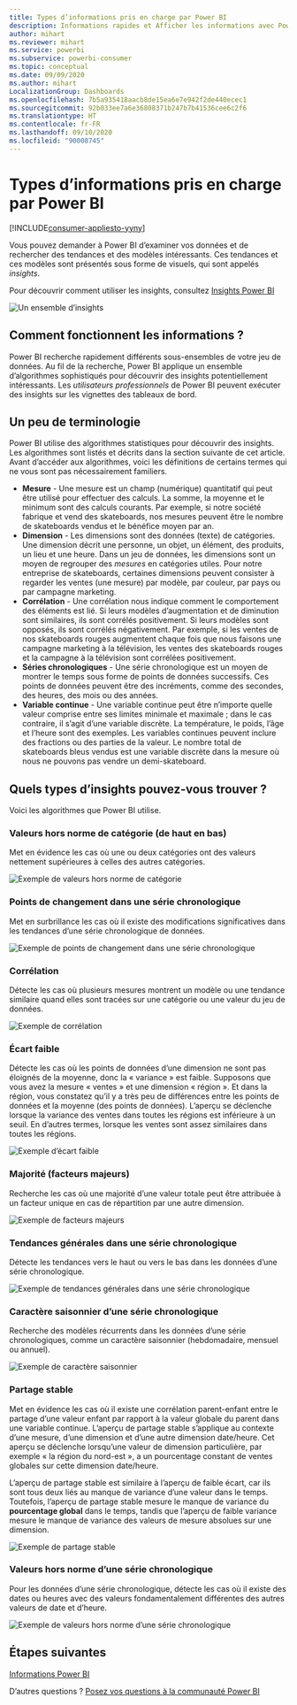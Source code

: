 ```yaml
---
title: Types d’informations pris en charge par Power BI
description: Informations rapides et Afficher les informations avec Power BI
author: mihart
ms.reviewer: mihart
ms.service: powerbi
ms.subservice: powerbi-consumer
ms.topic: conceptual
ms.date: 09/09/2020
ms.author: mihart
LocalizationGroup: Dashboards
ms.openlocfilehash: 7b5a935418aacb8de15ea6e7e942f2de440ecec1
ms.sourcegitcommit: 92b033ee7a6e36808371b247b7b41536cee6c2f6
ms.translationtype: HT
ms.contentlocale: fr-FR
ms.lasthandoff: 09/10/2020
ms.locfileid: "90008745"
---
```

# <a name="types-of-insights-supported-by-power-bi"></a>Types d’informations pris en charge par Power BI

[!INCLUDE[consumer-appliesto-yyny](../includes/consumer-appliesto-yyny.md)]

Vous pouvez demander à Power BI d’examiner vos données et de rechercher des tendances et des modèles intéressants. Ces tendances et ces modèles sont présentés sous forme de visuels, qui sont appelés *insights*. 

Pour découvrir comment utiliser les insights, consultez [Insights Power BI](end-user-insights.md)

![Un ensemble d’insights](media/end-user-insight-types/power-bi-insight.png)

## <a name="how-does-insights-work"></a>Comment fonctionnent les informations ?
Power BI recherche rapidement différents sous-ensembles de votre jeu de données. Au fil de la recherche, Power BI applique un ensemble d’algorithmes sophistiqués pour découvrir des insights potentiellement intéressants. Les *utilisateurs professionnels* de Power BI peuvent exécuter des insights sur les vignettes des tableaux de bord.

## <a name="some-terminology"></a>Un peu de terminologie
Power BI utilise des algorithmes statistiques pour découvrir des insights. Les algorithmes sont listés et décrits dans la section suivante de cet article. Avant d’accéder aux algorithmes, voici les définitions de certains termes qui ne vous sont pas nécessairement familiers. 

* **Mesure** - Une mesure est un champ (numérique) quantitatif qui peut être utilisé pour effectuer des calculs. La somme, la moyenne et le minimum sont des calculs courants. Par exemple, si notre société fabrique et vend des skateboards, nos mesures peuvent être le nombre de skateboards vendus et le bénéfice moyen par an.  
* **Dimension** - Les dimensions sont des données (texte) de catégories. Une dimension décrit une personne, un objet, un élément, des produits, un lieu et une heure. Dans un jeu de données, les dimensions sont un moyen de regrouper des *mesures* en catégories utiles. Pour notre entreprise de skateboards, certaines dimensions peuvent consister à regarder les ventes (une mesure) par modèle, par couleur, par pays ou par campagne marketing.   
* **Corrélation** - Une corrélation nous indique comment le comportement des éléments est lié.  Si leurs modèles d’augmentation et de diminution sont similaires, ils sont corrélés positivement. Si leurs modèles sont opposés, ils sont corrélés négativement. Par exemple, si les ventes de nos skateboards rouges augmentent chaque fois que nous faisons une campagne marketing à la télévision, les ventes des skateboards rouges et la campagne à la télévision sont corrélées positivement.
* **Séries chronologiques** - Une série chronologique est un moyen de montrer le temps sous forme de points de données successifs. Ces points de données peuvent être des incréments, comme des secondes, des heures, des mois ou des années.  
* **Variable continue** - Une variable continue peut être n’importe quelle valeur comprise entre ses limites minimale et maximale ; dans le cas contraire, il s’agit d’une variable discrète. La température, le poids, l’âge et l’heure sont des exemples. Les variables continues peuvent inclure des fractions ou des parties de la valeur. Le nombre total de skateboards bleus vendus est une variable discrète dans la mesure où nous ne pouvons pas vendre un demi-skateboard.  

## <a name="what-types-of-insights-can-you-find"></a>Quels types d’insights pouvez-vous trouver ?
Voici les algorithmes que Power BI utilise. 

### <a name="category-outliers-topbottom"></a>Valeurs hors norme de catégorie (de haut en bas)
Met en évidence les cas où une ou deux catégories ont des valeurs nettement supérieures à celles des autres catégories.  

![Exemple de valeurs hors norme de catégorie](./media/end-user-insight-types/pbi-auto-insight-type-category-outliers.png)

### <a name="change-points-in-a-time-series"></a>Points de changement dans une série chronologique
Met en surbrillance les cas où il existe des modifications significatives dans les tendances d’une série chronologique de données.

![Exemple de points de changement dans une série chronologique](./media/end-user-insight-types/pbi-auto-insight-type-changepoint.png)

### <a name="correlation"></a>Corrélation
Détecte les cas où plusieurs mesures montrent un modèle ou une tendance similaire quand elles sont tracées sur une catégorie ou une valeur du jeu de données.

![Exemple de corrélation](./media/end-user-insight-types/pbi-auto-insight-type-correlation.png)

### <a name="low-variance"></a>Écart faible
Détecte les cas où les points de données d’une dimension ne sont pas éloignés de la moyenne, donc la « variance » est faible. Supposons que vous avez la mesure « ventes » et une dimension « région ». Et dans la région, vous constatez qu’il y a très peu de différences entre les points de données et la moyenne (des points de données). L’aperçu se déclenche lorsque la variance des ventes dans toutes les régions est inférieure à un seuil. En d’autres termes, lorsque les ventes sont assez similaires dans toutes les régions.

![Exemple d’écart faible](./media/end-user-insight-types/power-bi-insights-low-variance.png)

### <a name="majority-major-factors"></a>Majorité (facteurs majeurs)
Recherche les cas où une majorité d’une valeur totale peut être attribuée à un facteur unique en cas de répartition par une autre dimension.  

![Exemple de facteurs majeurs](./media/end-user-insight-types/pbi-auto-insight-type-majority.png)

### <a name="overall-trends-in-time-series"></a>Tendances générales dans une série chronologique
Détecte les tendances vers le haut ou vers le bas dans les données d’une série chronologique.

![Exemple de tendances générales dans une série chronologique](./media/end-user-insight-types/pbi-auto-insight-type-trend.png)

### <a name="seasonality-in-time-series"></a>Caractère saisonnier d’une série chronologique
Recherche des modèles récurrents dans les données d’une série chronologiques, comme un caractère saisonnier (hebdomadaire, mensuel ou annuel).

![Exemple de caractère saisonnier](./media/end-user-insight-types/pbi-auto-insight-type-seasonality-new.png)

### <a name="steady-share"></a>Partage stable
Met en évidence les cas où il existe une corrélation parent-enfant entre le partage d’une valeur enfant par rapport à la valeur globale du parent dans une variable continue. L’aperçu de partage stable s’applique au contexte d’une mesure, d’une dimension et d’une autre dimension date/heure. Cet aperçu se déclenche lorsqu’une valeur de dimension particulière, par exemple « la région du nord-est », a un pourcentage constant de ventes globales sur cette dimension date/heure.

L’aperçu de partage stable est similaire à l’aperçu de faible écart, car ils sont tous deux liés au manque de variance d’une valeur dans le temps. Toutefois, l’aperçu de partage stable mesure le manque de variance du **pourcentage global** dans le temps, tandis que l’aperçu de faible variance mesure le manque de variance des valeurs de mesure absolues sur une dimension.

![Exemple de partage stable](./media/end-user-insight-types/pbi-auto-insight-type-steadyshare.png)

### <a name="time-series-outliers"></a>Valeurs hors norme d’une série chronologique
Pour les données d’une série chronologique, détecte les cas où il existe des dates ou heures avec des valeurs fondamentalement différentes des autres valeurs de date et d’heure.

![Exemple de valeurs hors norme d’une série chronologique](./media/end-user-insight-types/pbi-auto-insight-type-time-series-outliers-purple.png)

## <a name="next-steps"></a>Étapes suivantes
[Informations Power BI](end-user-insights.md)

D’autres questions ? [Posez vos questions à la communauté Power BI](https://community.powerbi.com/)

